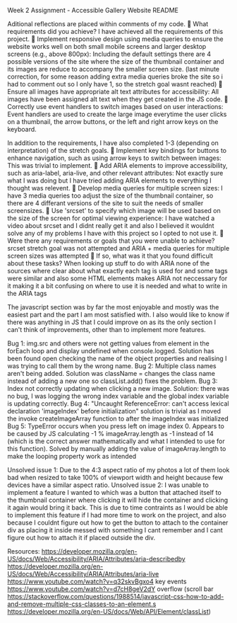 Week 2 Assignment - Accessible Gallery Website README

Aditional reflections are placed within comments of my code.
🎯 What requirements did you achieve?
I have achieved all the requirements of this project.
🎯 Implement responsive design using media queries to ensure the website works well on both small mobile screens and larger desktop screens (e.g., above 800px):
Including the default settings there are 4 possible versions of the site where the size of the thumbnail container and its images are reduce to accompany the smaller screen size. (last minute correction, for some reason adding extra media queries broke the site so i had to comment out so I only have 1, so the stretch goal wasnt reached)
🎯 Ensure all images have appropriate alt text attributes for accessibility:
All images have been assigned alt text when they get created in the JS code.
🎯 Correctly use event handlers to switch images based on user interactions:
Event handlers are used to create the large image everytime the user clicks on a thumbnail, the arrow buttons, or the left and right arrow keys on the keyboard.

In addition to the requirements, I have also completed 1-3 (depending on interpretation) of the stretch goals.
🏹 Implement key bindings for buttons to enhance navigation, such as using arrow keys to switch between images:
This was trivial to implement.
🏹 Add ARIA elements to improve accessibility, such as aria-label, aria-live, and other relevant attributes:
Not exactly sure what I was doing but I have tried adding ARIA elements to everything I thought was relevent.
🏹 Develop media queries for multiple screen sizes: I have 3 media queries too adjust the size of the thumbnail container, so there are 4 differant versions of the site to suit the needs of smaller screensizes.
🏹 Use 'srcset' to specify which image will be used based on the size of the screen for optimal viewing experience:
I have watched a video about srcset and I didnt really get it and also I believed it wouldnt solve any of my problems I have with this project so I opted to not use it.
🎯 Were there any requirements or goals that you were unable to achieve?
srcset stretch goal was not attempted and ARIA + media queries for multiple screen sizes was attempted
🎯 If so, what was it that you found difficult about these tasks?
When looking up stuff to do with ARIA none of the sources where clear about what exactly each tag is used for and some tags were similar and also some HTML elements makes ARIA not neccessary for it making it a bit confusing on where to use it is needed and what to write in the ARIA tags

The javascript section was by far the most enjoyable and mostly was the easiest part and the part I am most satisfied with. I also would like to know if there was anything in JS that I could improve on as its the only section I can't think of improvements, other than to implement more features.

Bug 1: img.src and others were not getting values from element in the forEach loop and display undefined when console.logged.
Solution has been found open checking the name of the object properties and realising I was trying to call them by the wrong name.
Bug 2: Multiple class names aren't being added. Solution was className = changes the class name instead of adding a new one so classList.add() fixes the problem.
Bug 3: Index not correctly updating when clicking a new image. Solution: there was no bug, I was logging the wrong index variable and the global index variable is updating correctly.
Bug 4: "Uncaught ReferenceError: can't access lexical declaration 'imageIndex' before initialization" solution is trivial as I moved the invoke createImageArray function to after the imageIndex was initialized
Bug 5: TypeError occurs when you press left on image index 0. Appears to be caused by JS calculating -1 % imageArray.length as -1 instead of 14 (which is the correct answer mathematically and what I intended to use for this function). Solved by manually adding the value of imageArray.length to make the looping property work as intended

Unsolved issue 1: Due to the 4:3 aspect ratio of my photos a lot of them look bad when resized to take 100% of viewport width and height because few devices have a similar aspect ratio.
Unsolved issue 2: I was unable to implement a feature I wanted to which was a button that attached itself to the thumbnail container where clicking it will hide the container and clicking it again would bring it back. This is due to time contraints as I would be able to implement this feature if I had more time to work on the project, and also because I couldnt figure out how to get the button to attach to the container div as placing it inside messed with something I cant remember and I cant figure out how to attach it if placed outside the div.

Resources:
https://developer.mozilla.org/en-US/docs/Web/Accessibility/ARIA/Attributes/aria-describedby
https://developer.mozilla.org/en-US/docs/Web/Accessibility/ARIA/Attributes/aria-live
https://www.youtube.com/watch?v=q32skvBgxo4 key events
https://www.youtube.com/watch?v=d7cH8geV2dY overflow (scroll bar
https://stackoverflow.com/questions/1988514/javascript-css-how-to-add-and-remove-multiple-css-classes-to-an-element.s
https://developer.mozilla.org/en-US/docs/Web/API/Element/classList)
